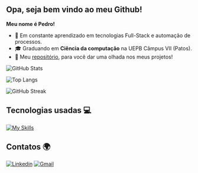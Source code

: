 
## Opa, seja bem vindo ao meu Github!

**Meu nome é Pedro!**

- 🔎 Em constante aprendizado em tecnologias Full-Stack e automação de processos.
- 🎓 Graduando em **Ciência da computação** na UEPB Câmpus VII (Patos).
- 📖 Meu [repositório](https://github.com/PedroHON410?tab=repositories), para você dar uma olhada nos meus projetos! 

![GitHub Stats](https://github-readme-stats.vercel.app/api?username=PedroHON410&show_icons=true&theme=tokyonight&hide_title=true)

![Top Langs](https://github-readme-stats.vercel.app/api/top-langs/?username=PedroHON410&layout=compact&theme=tokyonight)

![GitHub Streak](https://github-readme-streak-stats.herokuapp.com/?user=PedroHON410&theme=tokyonight)

## Tecnologias usadas 💻

[![My Skills](https://skillicons.dev/icons?i=html,css,js,ts,react,nodejs,java,python,tailwind,git)](https://skillicons.dev)

## Contatos 🌍

[![Linkedin](https://skillicons.dev/icons?i=linkedin)](https://www.linkedin.com/in/pedro-henrique-539266268/)  [![Gmail](https://skillicons.dev/icons?i=gmail)](mailto:pedro.hon200511@gmail.com)